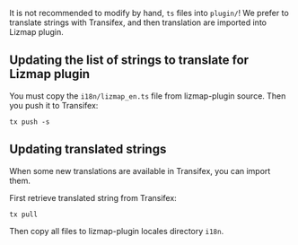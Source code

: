 
It is not recommended to modify by hand, `ts` files into `plugin/`!
We prefer to translate strings with Transifex, and then translation are imported
into Lizmap plugin.

Updating the list of strings to translate for Lizmap plugin
-----------------------------------------------------------

You must copy the `i18n/lizmap_en.ts` file from lizmap-plugin source.
Then you push it to Transifex:

```
tx push -s
```


Updating translated strings
---------------------------

When some new translations are available in Transifex, you can import them.

First retrieve translated string from Transifex:

```
tx pull
```

Then copy all files to lizmap-plugin locales directory `i18n`.
